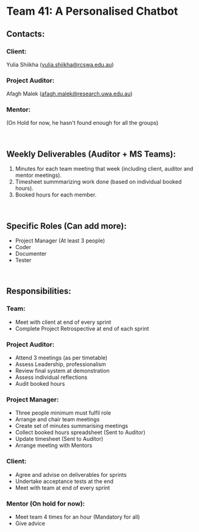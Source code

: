 # **Team 41: A Personalised Chatbot**
## **Contacts:**
### Client:
Yulia Shiikha (<yulia.shiikha@rcswa.edu.au>)

### Project Auditor:
Afagh Malek (<afagh.malek@research.uwa.edu.au>)

### Mentor:
(On Hold for now, he hasn't found enough for all the groups)

<br>

## **Weekly Deliverables (Auditor + MS Teams):**
1) Minutes for each team meeting that week (including client, auditor and mentor meetings).
2) Timesheet summmarizing work done (based on individual booked hours).
3) Booked hours for each member.

<br>

## **Specific Roles (Can add more):**
- Project Manager (At least 3 people)
- Coder
- Documenter
- Tester

<br>

## **Responsibilities:**
### Team:
- Meet with client at end of every sprint
- Complete Project Retrospective at end of each sprint
### Project Auditor:
- Attend 3 meetings (as per timetable)
- Assess Leadership, professionalism
- Review final system at demonstration
- Assess individual reflections
- Audit booked hours

### Project Manager:
- Three people minimum must fulfil role
- Arrange and chair team meetings
- Create set of minutes summarising meetings
- Collect booked hours spreadsheet (Sent to Auditor)
- Update timesheet (Sent to Auditor)
- Arrange meeting with Mentors

### Client:
- Agree and advise on deliverables for sprints
- Undertake acceptance tests at the end
- Meet with team at end of every sprint

### Mentor (On hold for now):
- Meet team 4 times for an hour (Mandatory for all)
- Give advice

